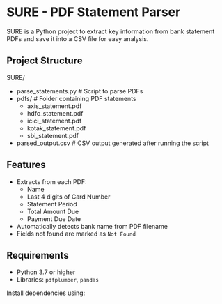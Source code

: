 # SURE - PDF Statement Parser

SURE is a Python project to extract key information from bank statement PDFs and save it into a CSV file for easy analysis.

## Project Structure

SURE/
- parse_statements.py       # Script to parse PDFs
- pdfs/                     # Folder containing PDF statements
  - axis_statement.pdf
  - hdfc_statement.pdf
  - icici_statement.pdf
  - kotak_statement.pdf
  - sbi_statement.pdf
- parsed_output.csv         # CSV output generated after running the script

## Features

- Extracts from each PDF:
  - Name
  - Last 4 digits of Card Number
  - Statement Period
  - Total Amount Due
  - Payment Due Date
- Automatically detects bank name from PDF filename
- Fields not found are marked as `Not Found`

## Requirements

- Python 3.7 or higher
- Libraries: `pdfplumber`, `pandas`

Install dependencies using:

